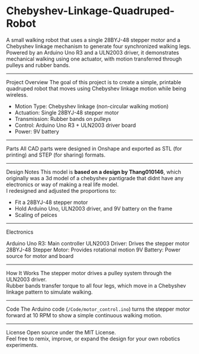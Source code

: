 # Chebyshev-Linkage-Quadruped-Robot
A small walking robot that uses a single 28BYJ-48 stepper motor and a Chebyshev linkage mechanism to generate four synchronized walking legs. Powered by an Arduino Uno R3 and a ULN2003 driver, it demonstrates mechanical walking using one actuator, with motion transferred through pulleys and rubber bands.

---

Project Overview
The goal of this project is to create a simple, printable quadruped robot that moves using Chebyshev linkage motion while being wireless.

- Motion Type: Chebyshev linkage (non-circular walking motion)  
- Actuation: Single 28BYJ-48 stepper motor  
- Transmission: Rubber bands on pulleys  
- Control: Arduino Uno R3 + ULN2003 driver board  
- Power: 9V battery  

---

Parts
All CAD parts were designed in Onshape and exported as STL (for printing) and STEP (for sharing) formats.

---

Design Notes
This model is **based on a design by Thang010146**, which originally was a 3d model of a chebyshev pantigrade that didnt have any electronics or way of making a real life model.  
I redesigned and adjusted the proportions to:
- Fit a 28BYJ-48 stepper motor  
- Hold Arduino Uno, ULN2003 driver, and 9V battery on the frame  
- Scaling of peices

---

Electronics

Arduino Uno R3: Main controller
ULN2003 Driver: Drives the stepper motor
28BYJ-48 Stepper Motor: Provides rotational motion
9V Battery: Power source for motor and board

---

How It Works
The stepper motor drives a pulley system through the ULN2003 driver.  
Rubber bands transfer torque to all four legs, which move in a Chebyshev linkage pattern to simulate walking.  

---

Code
The Arduino code (`/Code/motor_control.ino`) turns the stepper motor forward at 10 RPM to show a simple continuous walking motion.  

---

License
Open source under the MIT License.  
Feel free to remix, improve, or expand the design for your own robotics experiments.
